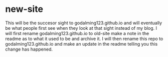 # new-site
This will be the succesor sight to godalming123.github.io and will eventually be what people first see when they look at that sight instead of my blog. I will first rename godalming123.github.io to old-site make a note in the readme as to what it used to be and archive it. I will then rename this repo to godalming123.github.io and make an update in the readme telling you this change has happened.

